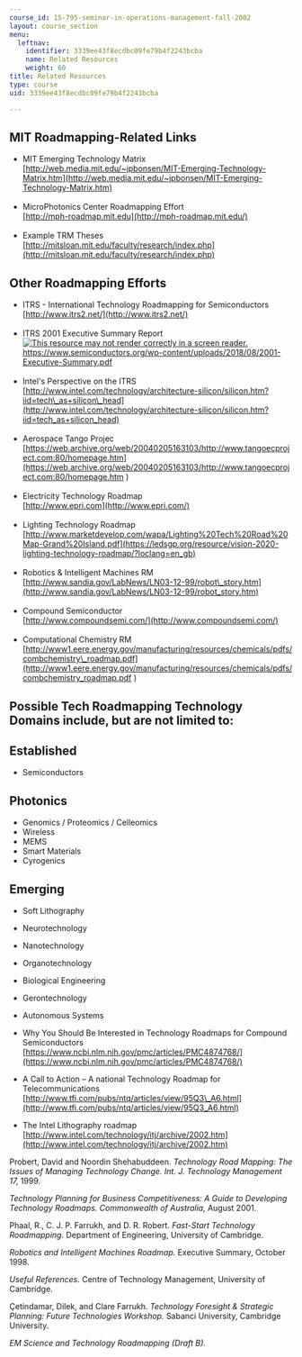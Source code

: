 ```yaml
---
course_id: 15-795-seminar-in-operations-management-fall-2002
layout: course_section
menu:
  leftnav:
    identifier: 3339ee43f8ecdbc09fe79b4f2243bcba
    name: Related Resources
    weight: 60
title: Related Resources
type: course
uid: 3339ee43f8ecdbc09fe79b4f2243bcba

---
```


MIT Roadmapping-Related Links
-----------------------------

*   MIT Emerging Technology Matrix  
    [http://web.media.mit.edu/~jpbonsen/MIT-Emerging-Technology-Matrix.htm](http://web.media.mit.edu/~jpbonsen/MIT-Emerging-Technology-Matrix.htm)  
     
*   MicroPhotonics Center Roadmapping Effort  
    [http://mph-roadmap.mit.edu](http://mph-roadmap.mit.edu/)  
     
*   Example TRM Theses  
    [http://mitsloan.mit.edu/faculty/research/index.php](http://mitsloan.mit.edu/faculty/research/index.php)

Other Roadmapping Efforts
-------------------------

*   ITRS - International Technology Roadmapping for Semiconductors  
    [http://www.itrs2.net/](http://www.itrs2.net/)  
     
*   ITRS 2001 Executive Summary Report  
    [![This resource may not render correctly in a screen reader.](/images/inacessible.gif)https://www.semiconductors.org/wp-content/uploads/2018/08/2001-Executive-Summary.pdf  
    ](https://www.semiconductors.org/wp-content/uploads/2018/08/2001-Executive-Summary.pdf) 
*   Intel's Perspective on the ITRS  
    [http://www.intel.com/technology/architecture-silicon/silicon.htm?iid=tech\_as+silicon\_head](http://www.intel.com/technology/architecture-silicon/silicon.htm?iid=tech_as+silicon_head)  
     
*   Aerospace Tango Projec  
    [https://web.archive.org/web/20040205163103/http://www.tangoecproject.com:80/homepage.htm](https://web.archive.org/web/20040205163103/http://www.tangoecproject.com:80/homepage.htm
    )  
     
*   Electricity Technology Roadmap  
    [http://www.epri.com](http://www.epri.com/)  
     
*   Lighting Technology Roadmap  
    [http://www.marketdevelop.com/wapa/Lighting%20Tech%20Road%20Map-Grand%20Island.pdf](https://ledsgp.org/resource/vision-2020-lighting-technology-roadmap/?loclang=en_gb)  
     
*   Robotics & Intelligent Machines RM  
    [http://www.sandia.gov/LabNews/LN03-12-99/robot\_story.htm](http://www.sandia.gov/LabNews/LN03-12-99/robot_story.htm)  
     
*   Compound Semiconductor  
    [http://www.compoundsemi.com/](http://www.compoundsemi.com/)  
     
*   Computational Chemistry RM  
    [http://www1.eere.energy.gov/manufacturing/resources/chemicals/pdfs/combchemistry\_roadmap.pdf](http://www1.eere.energy.gov/manufacturing/resources/chemicals/pdfs/combchemistry_roadmap.pdf )

Possible Tech Roadmapping Technology Domains include, but are not limited to:
-----------------------------------------------------------------------------

Established
-----------

*   Semiconductors

Photonics
---------

*   Genomics / Proteomics / Celleomics
*   Wireless
*   MEMS
*   Smart Materials
*   Cyrogenics

Emerging
--------

*   Soft Lithography
*   Neurotechnology
*   Nanotechnology
*   Organotechnology
*   Biological Engineering
*   Gerontechnology
*   Autonomous Systems

*   Why You Should Be Interested in Technology Roadmaps for Compound Semiconductors  
    [https://www.ncbi.nlm.nih.gov/pmc/articles/PMC4874768/](https://www.ncbi.nlm.nih.gov/pmc/articles/PMC4874768/)

*   A Call to Action – A national Technology Roadmap for Telecommunications  
    [http://www.tfi.com/pubs/ntq/articles/view/95Q3\_A6.html](http://www.tfi.com/pubs/ntq/articles/view/95Q3_A6.html)

*   The Intel Lithography roadmap  
    [http://www.intel.com/technology/itj/archive/2002.htm](http://www.intel.com/technology/itj/archive/2002.htm)

Probert, David and Noordin Shehabuddeen. _Technology Road Mapping: The Issues of Managing Technology Change._ _Int. J. Technology_ _Management 17,_ 1999.

_Technology Planning for Business Competitiveness: A Guide to Developing Technology Roadmaps._ _Commonwealth of Australia,_ August 2001.

Phaal, R., C. J. P. Farrukh, and D. R. Robert. _Fast-Start Technology Roadmapping._ Department of Engineering, University of Cambridge. 

_Robotics and Intelligent Machines Roadmap._ Executive Summary, October 1998.

_Useful References._ Centre of Technology Management, University of Cambridge.

Çetindamar, Dilek, and Clare Farrukh. _Technology Foresight & Strategic Planning: Future Technologies Workshop._ Sabanci University, Cambridge University.

_EM Science and Technology Roadmapping (Draft B)._